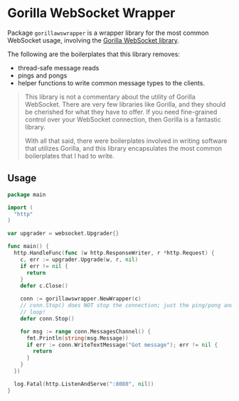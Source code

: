 # Gorilla WebSocket Wrapper

Package `gorillawswrapper` is a wrapper library for the most common WebSocket usage, involving the [Gorilla WebSocket library](https://github.com/gorilla/websocket).

The following are the boilerplates that this library removes:

- thread-safe message reads
- pings and pongs
- helper functions to write common message types to the clients.

> This library is not a commentary about the utility of Gorilla WebSocket. There are very few libraries like Gorilla, and they should be cherished for what they have to offer. If you need fine-grained control over your WebSocket connection, then Gorilla is a fantastic library.
> 
> With all that said, there were boilerplates involved in writing software that utilizes Gorilla, and this library encapsulates the most common boilerplates that I had to write.

## Usage

```go
package main

import (
  "http"
)

var upgrader = websocket.Upgrader{}

func main() {
  http.HandleFunc(func (w http.ResponseWriter, r *http.Request) {
    c, err := upgrader.Upgrade(w, r, nil)
    if err != nil {
      return
    }
    defer c.Close()

    conn := gorillawswrapper.NewWrapper(c)
    // conn.Stop() does NOT stop the connection; just the ping/pong and read
    // loop!
    defer conn.Stop()

    for msg := range conn.MessagesChannel() {
      fmt.Println(string(msg.Message))
      if err := conn.WriteTextMessage("Got message"); err != nil {
        return
      }
    }
  })

  log.Fatal(http.ListenAndServe(":8080", nil))
}
```